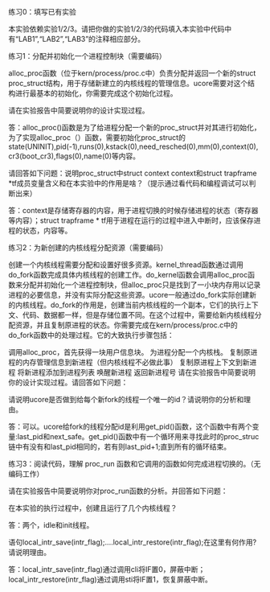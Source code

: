 练习0：填写已有实验

本实验依赖实验1/2/3。请把你做的实验1/2/3的代码填入本实验中代码中有“LAB1”,“LAB2”,“LAB3”的注释相应部分。

练习1：分配并初始化一个进程控制块（需要编码）

alloc_proc函数（位于kern/process/proc.c中）负责分配并返回一个新的struct proc_struct结构，用于存储新建立的内核线程的管理信息。ucore需要对这个结构进行最基本的初始化，你需要完成这个初始化过程。

请在实验报告中简要说明你的设计实现过程。

答：alloc_proc()函数是为了给进程分配一个新的proc_struct并对其进行初始化，为了实现alloc_proc（）函数，需要初始化proc_struct的state(UNINIT),pid(-1),runs(0),kstack(0),need_resched(0),mm(0),context(0),cr3(boot_cr3),flags(0),name(0)等内容。

请回答如下问题：说明proc_struct中struct context context和struct trapframe *tf成员变量含义和在本实验中的作用是啥？（提示通过看代码和编程调试可以判断出来）

答：context是存储寄存器的内容，用于进程切换的时候存储进程的状态（寄存器等内容）；struct trapframe * tf用于进程在运行的过程中进入中断时，应该保存进程的状态，内容等。

练习2：为新创建的内核线程分配资源（需要编码）

创建一个内核线程需要分配和设置好很多资源。kernel_thread函数通过调用do_fork函数完成具体内核线程的创建工作。do_kernel函数会调用alloc_proc函数来分配并初始化一个进程控制块，但alloc_proc只是找到了一小块内存用以记录进程的必要信息，并没有实际分配这些资源。ucore一般通过do_fork实际创建新的内核线程。do_fork的作用是，创建当前内核线程的一个副本，它们的执行上下文、代码、数据都一样，但是存储位置不同。在这个过程中，需要给新内核线程分配资源，并且复制原进程的状态。你需要完成在kern/process/proc.c中的do_fork函数中的处理过程。它的大致执行步骤包括：

调用alloc_proc，首先获得一块用户信息块。
为进程分配一个内核栈。
复制原进程的内存管理信息到新进程（但内核线程不必做此事）
复制原进程上下文到新进程
将新进程添加到进程列表
唤醒新进程
返回新进程号
请在实验报告中简要说明你的设计实现过程。请回答如下问题：

请说明ucore是否做到给每个新fork的线程一个唯一的id？请说明你的分析和理由。

答：可以。ucore给fork的线程分配id是利用get_pid()函数，这个函数中有两个变量:last_pid和next_safe。get_pid()函数中有一个循环用来寻找此时的proc_struc链中有没有和last_pid相同的，若有则last_pid+1;直到所有的循环结束。

练习3：阅读代码，理解 proc_run 函数和它调用的函数如何完成进程切换的。（无编码工作）

请在实验报告中简要说明你对proc_run函数的分析。并回答如下问题：

在本实验的执行过程中，创建且运行了几个内核线程？

答：两个，idle和init线程。

语句local_intr_save(intr_flag);....local_intr_restore(intr_flag);在这里有何作用?请说明理由。

答：local_intr_save(intr_flag)通过调用cli将IF置0，屏蔽中断；local_intr_restore(intr_flag)通过调用sti将IF置1，恢复屏蔽中断。

